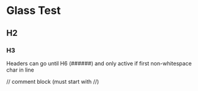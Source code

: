 # Glass Test

## H2

### H3

Headers can go until H6 (######) and only active if first non-whitespace char in line

// comment block (must start with //)
